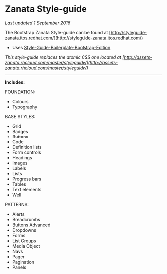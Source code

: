 # Zanata Style-guide
*Last updated 1 September 2016*

The Bootstrap Zanata Style-guide can be found at [http://styleguide-zanata.itos.redhat.com/](http://styleguide-zanata.itos.redhat.com/)

- Uses [Style-Guide-Boilerplate-Bootstrap-Edition](https://github.com/kemie/Style-Guide-Boilerplate-Bootstrap-Edition)

*This style-guide replaces the atomic CSS one located at [http://assets-zanata.rhcloud.com/master/styleguide/](http://assets-zanata.rhcloud.com/master/styleguide/)*

---

**Includes:**

FOUNDATION:

- Colours
- Typography

BASE STYLES:

- Grid
- Badges
- Buttons
- Code
- Definition lists
- Form controls  
- Headings
- Images
- Labels
- Lists   
- Progress bars
- Tables
- Text elements
- Well

PATTERNS:

- Alerts
- Breadcrumbs
- Buttons Advanced
- Dropdowns
- Forms
- List Groups
- Media Object
- Navs
- Pager
- Pagination
- Panels
